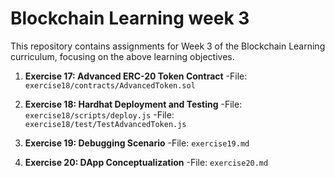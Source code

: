 # Blockchain Learning week 3

This repository contains assignments for Week 3 of the Blockchain Learning curriculum, focusing on the above learning objectives.

1. **Exercise 17: Advanced ERC-20 Token Contract**
    -File: `exercise18/contracts/AdvancedToken.sol`

2. **Exercise 18: Hardhat Deployment and Testing**
    -File: `exercise18/scripts/deploy.js`
    -File: `exercise18/test/TestAdvancedToken.js`

3. **Exercise 19: Debugging Scenario**
    -File: `exercise19.md`

4. **Exercise 20: DApp Conceptualization**
    -File: `exercise20.md`
